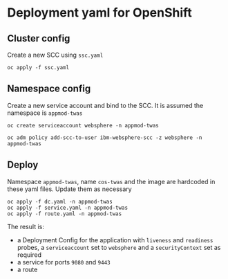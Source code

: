 # Deployment yaml for OpenShift

## Cluster config
Create a new SCC using `ssc.yaml`

```
oc apply -f ssc.yaml
```

## Namespace config
Create a new service account and bind to the SCC. It is assumed the namespace is `appmod-twas`

```
oc create serviceaccount websphere -n appmod-twas

oc adm policy add-scc-to-user ibm-websphere-scc -z websphere -n appmod-twas
```

## Deploy
Namespace `appmod-twas`, name `cos-twas` and the image are hardcoded in these yaml files. Update them as necessary

```
oc apply -f dc.yaml -n appmod-twas
oc apply -f service.yaml -n appmod-twas
oc apply -f route.yaml -n appmod-twas
```

The result is:
-  a Deployment Config for the application with `liveness` and `readiness` probes, a `serviceaccount` set to `websphere` and a `securityContext` set as required
- a service for ports `9080` and `9443`
- a route 
